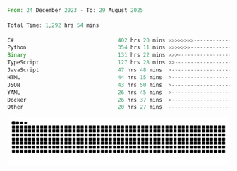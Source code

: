 <!--START_SECTION:waka-->

```rust
From: 24 December 2023 - To: 29 August 2025

Total Time: 1,292 hrs 54 mins

C#                                 402 hrs 20 mins >>>>>>>>-----------------   30.63 %
Python                             354 hrs 11 mins >>>>>>>------------------   26.97 %
Binary                             131 hrs 22 mins >>>----------------------   10.00 %
TypeScript                         127 hrs 28 mins >>-----------------------   09.71 %
JavaScript                         47 hrs 48 mins  >------------------------   03.64 %
HTML                               44 hrs 15 mins  >------------------------   03.37 %
JSON                               43 hrs 50 mins  >------------------------   03.34 %
YAML                               26 hrs 45 mins  >------------------------   02.04 %
Docker                             26 hrs 37 mins  >------------------------   02.03 %
Other                              20 hrs 27 mins  -------------------------   01.56 %
```

<!--END_SECTION:waka-->


<picture>
  <source media="(prefers-color-scheme: dark)" srcset="https://raw.githubusercontent.com/jeerawut97/jeerawut97/output/github-contribution-grid-snake.svg">
  <img alt="github contribution grid snake animation" src="https://raw.githubusercontent.com/jeerawut97/jeerawut97/output/github-contribution-grid-snake.svg">
</picture>
